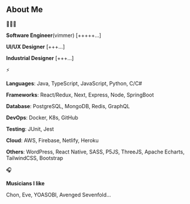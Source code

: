 ## About Me

🧑🏻‍💻

**Software Engineer**(vimmer) [+++++...]

**UI/UX Designer** [+++...]

**Industrial Designer** [+++...]




⚡️

**Languages**: Java, TypeScript, JavaScript, Python, C/C#

**Frameworks**: React/Redux, Next, Express, Node, SpringBoot

**Database**: PostgreSQL, MongoDB, Redis, GraphQL

**DevOps**: Docker, K8s, GitHub

**Testing**: JUnit, Jest

**Cloud**: AWS, Firebase, Netlify, Heroku

**Others**: WordPress, React Native, SASS, P5JS, ThreeJS, Apache Echarts, TailwindCSS, Bootstrap

🎧

**Musicians I like**

Chon, Eve, YOASOBI, Avenged Sevenfold...
